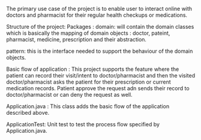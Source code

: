 The primary use case of the project is to enable user to interact online  with doctors and pharmacist for their regular 
health checkups or medications.

Structure of the project:
Packages :
domain: will contain the domain classes which is basically the mapping of domain objects : doctor, pateint, pharmacist, medicine, prescription and 
their abstraction.

pattern: this is the interface needed to support the behaviour of the domain objects.



Basic flow of application : This project supports the feature where the patient can record their visit/intent to doctor/pharmacist
and then the visited doctor/pharmacist asks the patient for their prescription or current medication records.
Patient approve the request adn sends their record to doctor/pharmacist or can deny the request as well.

Application.java : This class adds the basic flow of the application described above.

ApplicationTest: Unit test to test the process flow specified by Application.java.


